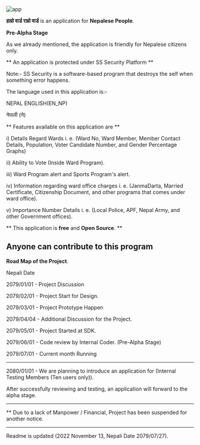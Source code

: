 ![app](https://user-images.githubusercontent.com/45546591/202405858-db6053a6-a220-4591-800e-204499c56cb5.jpg)


**हाम्रो वार्ड राम्रो वार्ड**  is an application for **Nepalese People**. 


**Pre-Alpha Stage**
                        
As we already mentioned, the application is friendly for Nepalese citizens only.

** An application is protected under SS Security Platform **


Note:- SS Security is a software-based program that destroys the self when something error happens.

The language used in this application is:-


NEPAL ENGLISH(EN_NP)


नेपाली (ने)

** Features available on this application are **


i) Details Regard Wards i. e. (Ward No, Ward Member, Member Contact Details, Population, Voter Candidate Number, and Gender Percentage Graphs) 


ii) Ability to Vote (Inside Ward Program). 


iii) Ward Program alert and Sports Program's alert.


iv) Information regarding ward office charges i. e. (JanmaDarta, Married Certificate, Citizenship Document, and other programs that comes under ward office).


v) Importance Number Details i. e. (Local Police, APF, Nepal Army, and other Government offices).



** This application is **free** and **Open Source**. **

Anyone can contribute to this program 
-----------------------------------------------------------------------------------------------------------------------------------------------------------------------
**Road Map of the Project**.


Nepali Date


2079/01/01 - Project Discussion

2079/02/01 - Project Start for Design.

2079/03/01 - Project Prototype Happen

2079/04/04 - Additional Discussion for the Project.

2079/05/01 - Project Started at SDK.

2079/06/01 - Code review by Internal Coder. (Pre-Alpha Stage)

2079/07/01 - Current month Running 

-----------------------------------------------------------------------------------------------------------------------------------------------------------------------
2080/01/01 - We are planning to introduce an application for (Internal Testing Members (Ten users only)).

After successfully reviewing and testing,  an application will forward to the alpha stage.

-----------------------------------------------------------------------------------------------------------------------------------------------------------------------

** Due to a lack of Manpower / Financial, Project has been suspended for another notice. 

-----------------------------------------------------------------------------------------------------------------------------------------------------------------------

Readme is updated (2022 November 13, Nepali Date 2079/07/27).



 

